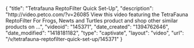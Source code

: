 {
    "title": "Tetrafauna ReptoFilter Quick Set-Up",
    "description": "http:\/\/video.petco.com\/?v=26085 View this video featuring the TetraFauna ReptoFilter For Frogs, Newts and Turtles product and shop other similar products on ...",
    "videoid": "145371",
    "date_created": "1394762646",
    "date_modified": "1418181182",
    "type": "captivate",
    "layout": "video",
    "url": "\/v\/tetrafauna-reptofilter-quick-set-up\/145371"
}